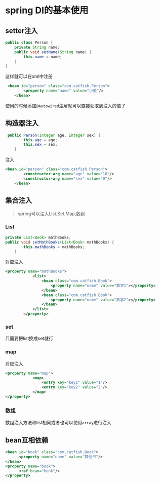 # spring DI的基本使用

## setter注入
```java
public class Person {
    private String name;
	public void setName(String name) {
        this.name = name;
    }
}
```
这样就可以在xml中注册
```xml
 <bean id="person" class="com.catfish.Person">
        <property name="name" value="小美"/>
    </bean>
```
使用的时候添加`@Autowired`注解就可以直接获取到注入的值了

## 构造器注入
```java
 public Person(Integer age, Integer sex) {
        this.age = age;
        this.sex = sex;
    }
```
注入
```xml
<bean id="person" class="com.catfish.Person">
        <constructor-arg name="age" value="10"/>
        <constructor-arg name="sex" value="0"/>
    </bean>
```
## 集合注入
> spring可以注入List,Set,Map,数组

### List
```java
private List<Book> mathBooks;
public void setMathBooks(List<Book> mathBooks) {
        this.mathBooks = mathBooks;
    }
```
对应注入
```xml
<property name="mathBooks">
            <list>
                <bean class="com.catfish.Book">
                    <property name="name" value="数学1"></property>
                </bean>
                <bean class="com.catfish.Book">
                    <property name="name" value="数学2"></property>
                </bean>
            </list>
        </property>
```
### set
只需要把list换成set就行
### map
对应注入
```xml
<property name="map">
            <map>
                <entry key="key1" value="1"/>
                <entry key="key2" value="2"/>
            </map>
</property>
```

### 数组
数组注入方法和list相同或者也可以使用`array`进行注入

## bean互相依赖
```xml
<bean id="book" class="com.catfish.Book">
      <property name="name" value="其他书"/>
</bean>
<property name="book">
      <ref bean="book"/>
</property>    
```